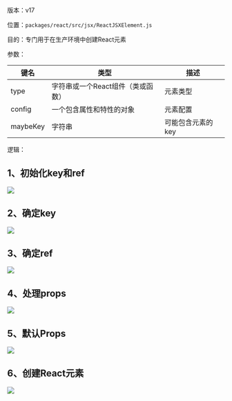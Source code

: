 版本：v17

位置：`packages/react/src/jsx/ReactJSXElement.js`

目的：专门用于在生产环境中创建React元素

参数：

| 键名     | 类型                              | 描述               |
| -------- | --------------------------------- | ------------------ |
| type     | 字符串或一个React组件（类或函数） | 元素类型           |
| config   | 一个包含属性和特性的对象          | 元素配置           |
| maybeKey | 字符串                            | 可能包含元素的 key |

逻辑：

## 1、初始化key和ref

![](https://gitee.com/lao-jiawei/photo-gallery/raw/master/images/react/jsxProd_1.jfif)

## 2、确定key

![](https://gitee.com/lao-jiawei/photo-gallery/raw/master/images/react/jsxProd_2.jfif)

## 3、确定ref

![](https://gitee.com/lao-jiawei/photo-gallery/raw/master/images/react/jsxProd_3.jfif)

## 4、处理props

![](https://gitee.com/lao-jiawei/photo-gallery/raw/master/images/react/jsxProd_4.jfif)

## 5、默认Props

![](https://gitee.com/lao-jiawei/photo-gallery/raw/master/images/react/jsxProd_5.jfif)

## 6、创建React元素

![](https://gitee.com/lao-jiawei/photo-gallery/raw/master/images/react/jsxProd_6.jfif)